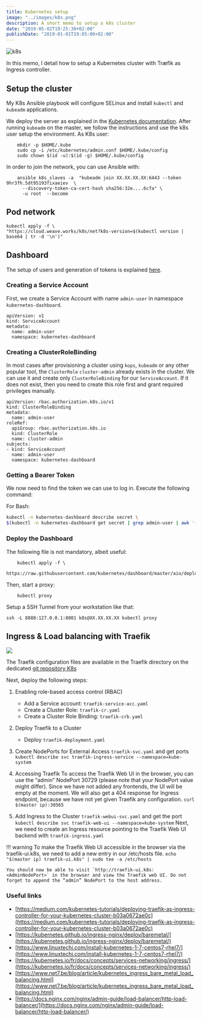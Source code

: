 ```yaml
---
title: Kubernetes setup
image: "../images/k8s.png"
description: A short memo to setup a k8s cluster
date: "2019-05-02T19:25:30+02:00"
publishDate: "2019-01-01T19:05:00+02:00"
---
```


![k8s](../images/k8s.png)

In this memo, I detail how to setup a Kubernetes cluster with Træfik as Ingress controller.


## Setup the cluster

My K8s Ansible playbook will configure SELinux and install `kubectl` and `kubeadm` applications.

We deploy the server as explained in the [Kubernetes documentation](https://kubernetes.io/docs/setup/production-environment/tools/kubeadm/create-cluster-kubeadm).
After running `kubeadm` on the master, we follow the instructions and use the k8s user setup the environment.
As K8s user:


        mkdir -p $HOME/.kube
        sudo cp -i /etc/kubernetes/admin.conf $HOME/.kube/config
        sudo chown $(id -u):$(id -g) $HOME/.kube/config


In order to join the network, you can use Ansible with:

        ansible k8s_slaves -a  "kubeadm join XX.XX.XX.XX:6443 --token 9hr3fh.5dt95193fixaeiev  \
          --discovery-token-ca-cert-hash sha256:32e....6cfa" \
          -u root  --become

## Pod network

    kubectl apply -f \
    "https://cloud.weave.works/k8s/net?k8s-version=$(kubectl version | base64 | tr -d '\n')"

## Dashboard

The setup of users and generation of tokens is explained [here](https://github.com/kubernetes/dashboard/blob/master/docs/user/access-control/creating-sample-user.md).

### Creating a Service Account

First, we create a Service Account with name `admin-user` in namespace `kubernetes-dashboard`.

```
apiVersion: v1
kind: ServiceAccount
metadata:
  name: admin-user
  namespace: kubernetes-dashboard
```

### Creating a ClusterRoleBinding

In most cases after provisioning a cluster using `kops`, `kubeadm` or any other popular tool, the `ClusterRole` `cluster-admin` already exists in the cluster. We can use it and create only `ClusterRoleBinding` for our `ServiceAccount`.
If it does not exist, then you need to create this role first and grant required privileges manually.

```
apiVersion: rbac.authorization.k8s.io/v1
kind: ClusterRoleBinding
metadata:
  name: admin-user
roleRef:
  apiGroup: rbac.authorization.k8s.io
  kind: ClusterRole
  name: cluster-admin
subjects:
- kind: ServiceAccount
  name: admin-user
  namespace: kubernetes-dashboard
```


### Getting a Bearer Token

We now need to find the token we can use to log in. Execute the following command:

For Bash:

```bash
kubectl -n kubernetes-dashboard describe secret \
$(kubectl -n kubernetes-dashboard get secret | grep admin-user | awk '{print $1}')
```


### Deploy the Dashboard

The following file is not mandatory, albeit useful:

        kubectl apply -f \
        https://raw.githubusercontent.com/kubernetes/dashboard/master/aio/deploy/recommended.yaml

Then, start a proxy:

        kubectl proxy



Setup a SSH Tunnel from your workstation like that:

    ssh -L 8888:127.0.0.1:8001 k8s@XX.XX.XX.XX kubectl proxy


## Ingress & Load balancing with Traefik
![](../images/traefik.logo.png)

The Traefik configuration files are available in the Traefik directory on the dedicated [git repository K8s](https://gitlab.com/ssapilot/k8s/-/tree/master/traefik)

Next, deploy the following steps:

1. Enabling role-based access control (RBAC)
    - Add a Service account: `traefik-service-acc.yaml`
    - Create a Cluster Role: `traefik-cr.yaml`
    - Create a Cluster Role Binding: `traefik-crb.yaml`
2. Deploy Traefik to a Cluster
    - Deploy `traefik-deployment.yaml`
3. Create NodePorts for External Access `traefik-svc.yaml` and get ports `kubectl describe svc traefik-ingress-service --namespace=kube-system`
4. Accessing Traefik
    To access the Traefik Web UI in the browser, you can use the “admin” NodePort 30729 (please note that your NodePort value might differ). Since we have not added any frontends, the UI will be empty at the moment.
    We will also get a 404 response for Ingress endpoint, because we have not yet given Traefik any configuration.
    `curl $(master ip):30565`

5. Add Ingress to the Cluster `traefik-webui-svc.yaml` and get the port `kubectl describe svc traefik-web-ui --namespace=kube-system`
    Next, we need to create an Ingress resource pointing to the Traefik Web UI backend with `traefik-ingress.yaml`

!!! warning
    To make the Traefik Web UI accessible in the browser via the traefik-ui.k8s, we need to add a new entry in our /etc/hosts file.
    `echo "$(master ip) traefik-ui.k8s" | sudo tee -a /etc/hosts`

    You should now be able to visit `http://traefik-ui.k8s:<AdminNodePort>` in the browser and view the Traefik web UI. Do not forget to append the “admin” NodePort to the host address.


### Useful links

- [https://medium.com/kubernetes-tutorials/deploying-traefik-as-ingress-controller-for-your-kubernetes-cluster-b03a0672ae0c](https://medium.com/kubernetes-tutorials/deploying-traefik-as-ingress-controller-for-your-kubernetes-cluster-b03a0672ae0c)
- [https://kubernetes.github.io/ingress-nginx/deploy/baremetal/](https://kubernetes.github.io/ingress-nginx/deploy/baremetal/)
- [https://www.linuxtechi.com/install-kubernetes-1-7-centos7-rhel7/](https://www.linuxtechi.com/install-kubernetes-1-7-centos7-rhel7/)
- [https://kubernetes.io/fr/docs/concepts/services-networking/ingress/](https://kubernetes.io/fr/docs/concepts/services-networking/ingress/)
- [https://www.net7.be/blog/article/kubernetes_ingress_bare_metal_load_balancing.html](https://www.net7.be/blog/article/kubernetes_ingress_bare_metal_load_balancing.html)
- [https://docs.nginx.com/nginx/admin-guide/load-balancer/http-load-balancer/](https://docs.nginx.com/nginx/admin-guide/load-balancer/http-load-balancer/)
